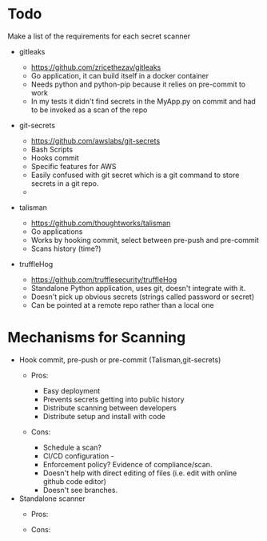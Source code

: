 # Todo
Make a list of the requirements for each secret scanner
 - gitleaks
   - https://github.com/zricethezav/gitleaks
   - Go application, it can build itself in a docker container
   - Needs python and python-pip because it relies on pre-commit to work
   - In my tests it didn't find secrets in the MyApp.py on commit and had to be invoked as a scan of the repo
 
 - git-secrets
   - https://github.com/awslabs/git-secrets
   - Bash Scripts
   - Hooks commit
   - Specific features for AWS
   - Easily confused with git secret which is a git command to store secrets in a git repo.
   - 

 - talisman
   - https://github.com/thoughtworks/talisman
   - Go applications
   - Works by hooking commit, select between pre-push and pre-commit
   - Scans history (time?)
 
 - truffleHog
   - https://github.com/trufflesecurity/truffleHog
   - Standalone Python application, uses git, doesn't integrate with it.
   - Doesn't pick up obvious secrets (strings called password or secret)
   - Can be pointed at a remote repo rather than a local one

 # Mechanisms for Scanning
  - Hook commit, pre-push or pre-commit (Talisman,git-secrets)
    - Pros:
        - Easy deployment
        - Prevents secrets getting into public history
        - Distribute scanning between developers
        - Distribute setup and install with code
        
    - Cons:
       - Schedule a scan?
       - CI/CD configuration -  
       - Enforcement policy? Evidence of compliance/scan.
       - Doesn't help with direct editing of files (i.e. edit with online github code editor)
       - Doesn't see branches.
  - Standalone scanner
    - Pros:

    - Cons:
